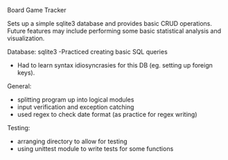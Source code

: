 Board Game Tracker

Sets up a simple sqlite3 database and provides basic CRUD operations.
Future features may include performing some basic statistical analysis 
and visualization.

Database: sqlite3
-Practiced creating basic SQL queries
- Had to learn syntax idiosyncrasies for this DB (eg. setting up foreign keys).

General: 
- splitting program up into logical modules
- input verification and exception catching
- used regex to check date format (as practice for regex writing)

Testing:
- arranging directory to allow for testing
- using unittest module to write tests for some functions
